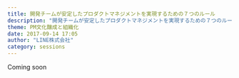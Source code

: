 ```yaml
---
title: 開発チームが安定したプロダクトマネジメントを実現するための７つのルール
description: "開発チームが安定したプロダクトマネジメントを実現するための７つのルール"
theme: PM文化醸成と組織化
date: 2017-09-14 17:05
author: "LINE株式会社"
category: sessions
---
```

Coming soon
